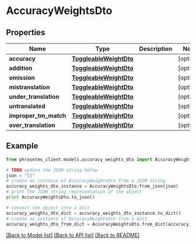 # AccuracyWeightsDto

## Properties

| Name                  | Type                                              | Description | Notes      |
| --------------------- | ------------------------------------------------- | ----------- | ---------- |
| **accuracy**          | [**ToggleableWeightDto**](ToggleableWeightDto.md) |             | [optional] |
| **addition**          | [**ToggleableWeightDto**](ToggleableWeightDto.md) |             | [optional] |
| **omission**          | [**ToggleableWeightDto**](ToggleableWeightDto.md) |             | [optional] |
| **mistranslation**    | [**ToggleableWeightDto**](ToggleableWeightDto.md) |             | [optional] |
| **under_translation** | [**ToggleableWeightDto**](ToggleableWeightDto.md) |             | [optional] |
| **untranslated**      | [**ToggleableWeightDto**](ToggleableWeightDto.md) |             | [optional] |
| **improper_tm_match** | [**ToggleableWeightDto**](ToggleableWeightDto.md) |             | [optional] |
| **over_translation**  | [**ToggleableWeightDto**](ToggleableWeightDto.md) |             | [optional] |

## Example

```python
from phrasetms_client.models.accuracy_weights_dto import AccuracyWeightsDto

# TODO update the JSON string below
json = "{}"
# create an instance of AccuracyWeightsDto from a JSON string
accuracy_weights_dto_instance = AccuracyWeightsDto.from_json(json)
# print the JSON string representation of the object
print AccuracyWeightsDto.to_json()

# convert the object into a dict
accuracy_weights_dto_dict = accuracy_weights_dto_instance.to_dict()
# create an instance of AccuracyWeightsDto from a dict
accuracy_weights_dto_from_dict = AccuracyWeightsDto.from_dict(accuracy_weights_dto_dict)
```

[[Back to Model list]](../README.md#documentation-for-models) [[Back to API list]](../README.md#documentation-for-api-endpoints) [[Back to README]](../README.md)
